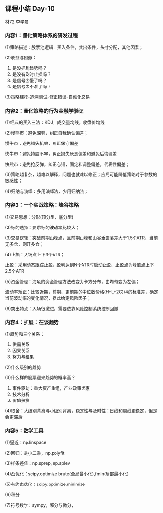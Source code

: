 ## 课程小结 Day-10

材72 李学晨



### 内容1：量化策略体系的研发过程

(1)策略描述：股票池逻辑，买入条件，卖出条件，头寸分配，其他因素；

(2)收益与回撤：

1. 是没抓到趋势吗？
2. 是没有及时止损吗？
3. 是信号太慢了吗？
4. 是信号太不准了吗？

(3)策略建模-追溯测试-修正错误-自动化交易



### 内容2：量化策略的行为金融学验证

(1)经典的买入三法：KDJ，成交量均线，收盘价均线

(2)慢熊市：避免深套，纠正自我确认偏差；

慢牛市：避免错失机会，纠正保守偏差

快牛市：避免持股不牢，纠正损失厌恶偏差和避免后悔偏差

快熊市：避免抢反弹，纠正心锚，固定和调整偏差，代表性偏差；

(3)策略越复杂，越难以解释，问题也就难以修正；应尽可能降低策略对于参数的敏感性；

(4)归纳与演绎：多用演绎法，少用归纳法；



### 内容3：一个实战策略：峰谷策略

(1)交易思想：分形(顶分型，底分型)

(2)标的选择：要求标的波动率比较大；

(3)交易逻辑：突破前期山峰点，且前期山峰和山谷垂直落差大于1.5个ATR，当前无多仓，则开多仓；

(4)止损：入场点上下3个ATR；

止盈：采用动态跟踪止盈，盈利达到N个ATR时启动止盈，止盈点为峰值点上下2.5个ATR

(5)资金管理：海龟的资金管理方法改变为卡方分布，由均匀变为左偏；

波动率矫正：比较近期，前期，更前期的中位数价格(H+L+2C)/4的标准差，确定当前波动率的变化情况，据此给定风险因子；

(6)突出特点：入场很激进，需要依靠风险控制系统控制回撤



### 内容4：扩展：在谈趋势

(1)趋势和三个关系：

1. 供需关系
2. 因果关系
3. 努力与结果

(2)什么级别的趋势

(3)什么样的股票迎来趋势的概率高？

1. 事件驱动：重大资产重组，产业政策优惠
2. 技术分析
3. 价值投资

(4)取舍：大级别背离与小级别背离，稳定性与及时性：日线和周线更稳定，但是会更滞后



### 内容5：数学工具

(1)逼近：np.linspace

(2)回归：最小二乘，np.polyfit

(3)样条差值：np.sprep, np.splev

(4)凸优化：scipy.optimize brute(全局最小化),fmin(局部最小化)

(5)有约束优化：scipy.optimize.minimize

(6)积分

(7)符号数学：sympy，积分与微分，
